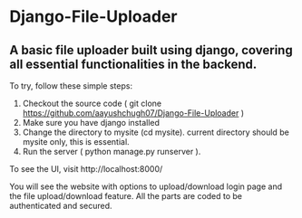 Django-File-Uploader
====================

A basic file uploader built using django, covering all essential functionalities in the backend. 
-----------------------------------------------

To try, follow these simple steps:
1. Checkout the source code ( git clone https://github.com/aayushchugh07/Django-File-Uploader )
2. Make sure you have django installed
3. Change the directory to mysite (cd mysite). current directory should be mysite only, this is essential. 
4. Run the server ( python manage.py runserver ).

To see the UI, visit http://localhost:8000/

You will see the website with options to upload/download  login page and the file upload/download feature. All the parts are coded to be authenticated and secured.